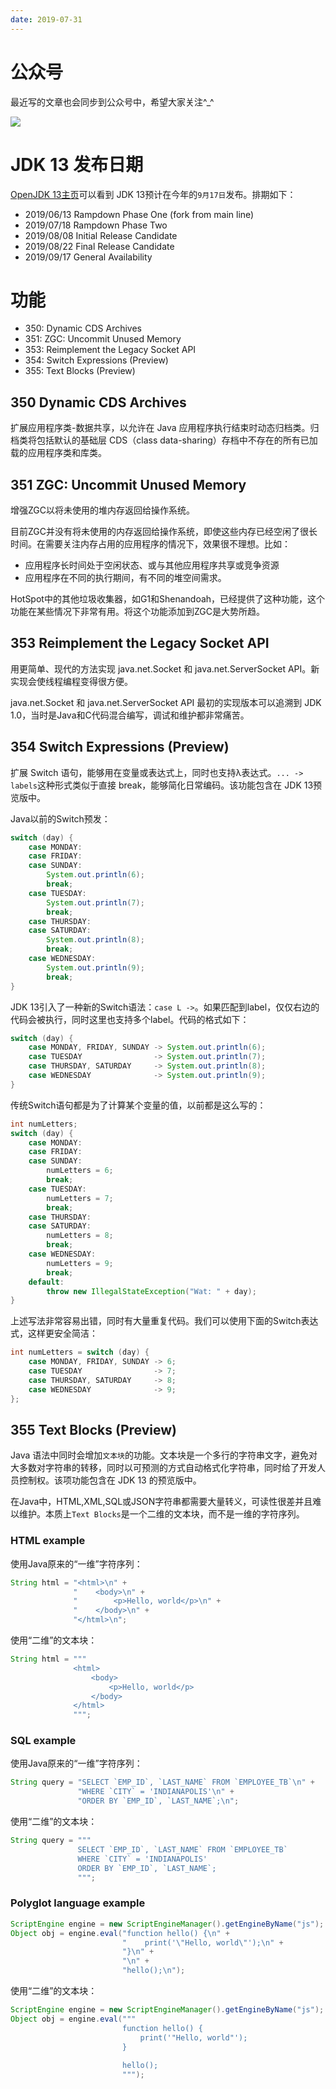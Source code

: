 ```yaml
---
date: 2019-07-31
---
```


# 公众号

最近写的文章也会同步到公众号中，希望大家关注^_^

![](http://yano.oss-cn-beijing.aliyuncs.com/2019-07-29-qrcode_for_gh_a26ce4572791_258.jpg)

# JDK 13 发布日期

[OpenJDK 13主页](https://openjdk.java.net/projects/jdk/13/)可以看到 JDK 13预计在今年的`9月17日`发布。排期如下：


- 2019/06/13		Rampdown Phase One (fork from main line)
- 2019/07/18		Rampdown Phase Two
- 2019/08/08		Initial Release Candidate
- 2019/08/22		Final Release Candidate
- 2019/09/17		General Availability

# 功能

- 350:	Dynamic CDS Archives
- 351:	ZGC: Uncommit Unused Memory
- 353:	Reimplement the Legacy Socket API
- 354:	Switch Expressions (Preview)
- 355:	Text Blocks (Preview)

## 350 Dynamic CDS Archives

扩展应用程序类-数据共享，以允许在 Java 应用程序执行结束时动态归档类。归档类将包括默认的基础层 CDS（class data-sharing）存档中不存在的所有已加载的应用程序类和库类。

## 351 ZGC: Uncommit Unused Memory

增强ZGC以将未使用的堆内存返回给操作系统。

目前ZGC并没有将未使用的内存返回给操作系统，即使这些内存已经空闲了很长时间。在需要关注内存占用的应用程序的情况下，效果很不理想。比如：

- 应用程序长时间处于空闲状态、或与其他应用程序共享或竞争资源
- 应用程序在不同的执行期间，有不同的堆空间需求。

HotSpot中的其他垃圾收集器，如G1和Shenandoah，已经提供了这种功能，这个功能在某些情况下非常有用。将这个功能添加到ZGC是大势所趋。

## 353 Reimplement the Legacy Socket API

用更简单、现代的方法实现 java.net.Socket 和 java.net.ServerSocket API。新实现会使线程编程变得很方便。

java.net.Socket 和 java.net.ServerSocket API 最初的实现版本可以追溯到 JDK 1.0，当时是Java和C代码混合编写，调试和维护都非常痛苦。

## 354 Switch Expressions (Preview)

扩展 Switch 语句，能够用在变量或表达式上，同时也支持λ表达式。`... -> labels`这种形式类似于直接 break，能够简化日常编码。该功能包含在 JDK 13预览版中。

Java以前的Switch预发：

```java
switch (day) {
    case MONDAY:
    case FRIDAY:
    case SUNDAY:
        System.out.println(6);
        break;
    case TUESDAY:
        System.out.println(7);
        break;
    case THURSDAY:
    case SATURDAY:
        System.out.println(8);
        break;
    case WEDNESDAY:
        System.out.println(9);
        break;
}
```

JDK 13引入了一种新的Switch语法：`case L ->`。如果匹配到label，仅仅右边的代码会被执行，同时这里也支持多个label。代码的格式如下：

```java
switch (day) {
    case MONDAY, FRIDAY, SUNDAY -> System.out.println(6);
    case TUESDAY                -> System.out.println(7);
    case THURSDAY, SATURDAY     -> System.out.println(8);
    case WEDNESDAY              -> System.out.println(9);
}
```

传统Switch语句都是为了计算某个变量的值，以前都是这么写的：

```java
int numLetters;
switch (day) {
    case MONDAY:
    case FRIDAY:
    case SUNDAY:
        numLetters = 6;
        break;
    case TUESDAY:
        numLetters = 7;
        break;
    case THURSDAY:
    case SATURDAY:
        numLetters = 8;
        break;
    case WEDNESDAY:
        numLetters = 9;
        break;
    default:
        throw new IllegalStateException("Wat: " + day);
}
```

上述写法非常容易出错，同时有大量重复代码。我们可以使用下面的Switch表达式，这样更安全简洁：

```java
int numLetters = switch (day) {
    case MONDAY, FRIDAY, SUNDAY -> 6;
    case TUESDAY                -> 7;
    case THURSDAY, SATURDAY     -> 8;
    case WEDNESDAY              -> 9;
};
```

## 355 Text Blocks (Preview)

Java 语法中同时会增加`文本块`的功能。文本块是一个多行的字符串文字，避免对大多数对字符串的转移，同时以可预测的方式自动格式化字符串，同时给了开发人员控制权。该项功能包含在 JDK 13 的预览版中。

在Java中，HTML,XML,SQL或JSON字符串都需要大量转义，可读性很差并且难以维护。本质上`Text Blocks`是一个二维的文本块，而不是一维的字符序列。

### HTML example

使用Java原来的“一维”字符序列：

```java
String html = "<html>\n" +
              "    <body>\n" +
              "        <p>Hello, world</p>\n" +
              "    </body>\n" +
              "</html>\n";
```

使用“二维”的文本块：

```java
String html = """
              <html>
                  <body>
                      <p>Hello, world</p>
                  </body>
              </html>
              """;
```

### SQL example

使用Java原来的“一维”字符序列：

```java
String query = "SELECT `EMP_ID`, `LAST_NAME` FROM `EMPLOYEE_TB`\n" +
               "WHERE `CITY` = 'INDIANAPOLIS'\n" +
               "ORDER BY `EMP_ID`, `LAST_NAME`;\n";
```

使用“二维”的文本块：

```java
String query = """
               SELECT `EMP_ID`, `LAST_NAME` FROM `EMPLOYEE_TB`
               WHERE `CITY` = 'INDIANAPOLIS'
               ORDER BY `EMP_ID`, `LAST_NAME`;
               """;
```

### Polyglot language example

```java
ScriptEngine engine = new ScriptEngineManager().getEngineByName("js");
Object obj = engine.eval("function hello() {\n" +
                         "    print('\"Hello, world\"');\n" +
                         "}\n" +
                         "\n" +
                         "hello();\n");
```

使用“二维”的文本块：

```java
ScriptEngine engine = new ScriptEngineManager().getEngineByName("js");
Object obj = engine.eval("""
                         function hello() {
                             print('"Hello, world"');
                         }
                         
                         hello();
                         """);

```
